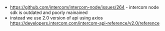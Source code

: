 - https://github.com/intercom/intercom-node/issues/264 - intercom node sdk is outdated and poorly mainained
- instead we use 2.0 version of api using axios https://developers.intercom.com/intercom-api-reference/v2.0/reference
